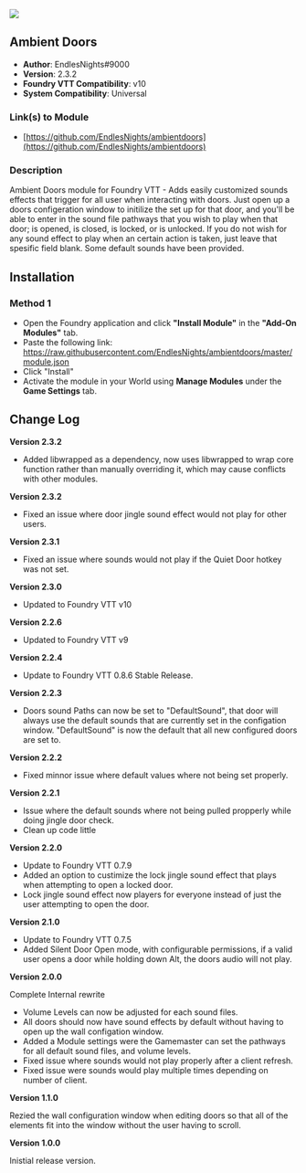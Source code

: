 ![](https://img.shields.io/badge/Foundry-v0.8.6-informational)
## Ambient Doors

* **Author**: EndlesNights#9000
* **Version**: 2.3.2
* **Foundry VTT Compatibility**: v10
* **System Compatibility**: Universal

### Link(s) to Module
* [https://github.com/EndlesNights/ambientdoors](https://github.com/EndlesNights/ambientdoors)

### Description
Ambient Doors module for Foundry VTT - Adds easily customized sounds effects that trigger for all user when interacting with doors. Just open up a doors configeration window to initilize the set up for that door, and you'll be able to enter in the sound file pathways that you wish to play when that door; is opened, is closed, is locked, or is unlocked. If you do not wish for any sound effect to play when an certain action is taken, just leave that spesific field blank. Some default sounds have been provided.

## Installation
### Method 1
* Open the Foundry application and click **"Install Module"** in the **"Add-On Modules"** tab.
* Paste the following link: https://raw.githubusercontent.com/EndlesNights/ambientdoors/master/module.json
* Click "Install"
* Activate the module in your World using **Manage Modules** under the **Game Settings** tab.


## Change Log

**Version 2.3.2**
* Added libwrapped as a dependency, now uses libwrapped to wrap core function rather than manually overriding it, which may cause conflicts with other modules. 

**Version 2.3.2**
* Fixed an issue where door jingle sound effect would not play for other users.

**Version 2.3.1**
* Fixed an issue where sounds would not play if the Quiet Door hotkey was not set.

**Version 2.3.0**
* Updated to Foundry VTT v10

**Version 2.2.6**
* Updated to Foundry VTT v9

**Version 2.2.4**
* Update to Foundry VTT 0.8.6 Stable Release.

**Version 2.2.3**

* Doors sound Paths can now be set to "DefaultSound", that door will always use the default sounds that are currently set in the configation window. "DefaultSound" is now the default that all new configured doors are set to.

**Version 2.2.2**

* Fixed minnor issue where default values where not being set properly.

**Version 2.2.1**

* Issue where the default sounds where not being pulled propperly while doing jingle door check.
* Clean up code little

**Version 2.2.0**

* Update to Foundry VTT 0.7.9
* Added an option to custimize the lock jingle sound effect that plays when attempting to open a locked door.
* Lock jingle sound effect now players for everyone instead of just the user attempting to open the door.

**Version 2.1.0**

* Update to Foundry VTT 0.7.5
* Added Silent Door Open mode, with configurable permissions, if a valid user opens a door while holding down Alt, the doors audio will not play.

**Version 2.0.0**

Complete Internal rewrite
* Volume Levels can now be adjusted for each sound files.
* All doors should now have sound effects by default without having to open up the wall configation window.
* Added a Module settings were the Gamemaster can set the pathways for all default sound files, and volume levels.
* Fixed issue where sounds would not play properly after a client refresh.
* Fixed issue were sounds would play multiple times depending on number of client.

**Version 1.1.0**

Rezied the wall configuration window when editing doors so that all of the elements fit into the window without the user having to scroll.

**Version 1.0.0**

Inistial release version.

